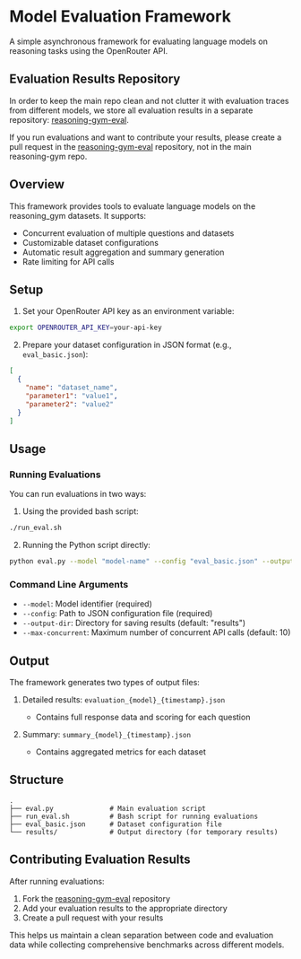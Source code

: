 # Model Evaluation Framework

A simple asynchronous framework for evaluating language models on reasoning tasks using the OpenRouter API.

## Evaluation Results Repository

In order to keep the main repo clean and not clutter it with evaluation traces from different models, we store all evaluation results in a separate repository: [reasoning-gym-eval](https://github.com/open-thought/reasoning-gym-eval).

If you run evaluations and want to contribute your results, please create a pull request in the [reasoning-gym-eval](https://github.com/open-thought/reasoning-gym-eval) repository, not in the main reasoning-gym repo.

## Overview

This framework provides tools to evaluate language models on the reasoning_gym datasets. It supports:
- Concurrent evaluation of multiple questions and datasets
- Customizable dataset configurations
- Automatic result aggregation and summary generation
- Rate limiting for API calls

## Setup

1. Set your OpenRouter API key as an environment variable:
```bash
export OPENROUTER_API_KEY=your-api-key
```

2. Prepare your dataset configuration in JSON format (e.g., `eval_basic.json`):
```json
[
  {
    "name": "dataset_name",
    "parameter1": "value1",
    "parameter2": "value2"
  }
]
```

## Usage

### Running Evaluations

You can run evaluations in two ways:

1. Using the provided bash script:
```bash
./run_eval.sh
```

2. Running the Python script directly:
```bash
python eval.py --model "model-name" --config "eval_basic.json" --output-dir "results"
```

### Command Line Arguments

- `--model`: Model identifier (required)
- `--config`: Path to JSON configuration file (required)
- `--output-dir`: Directory for saving results (default: "results")
- `--max-concurrent`: Maximum number of concurrent API calls (default: 10)

## Output

The framework generates two types of output files:

1. Detailed results: `evaluation_{model}_{timestamp}.json`
   - Contains full response data and scoring for each question

2. Summary: `summary_{model}_{timestamp}.json`
   - Contains aggregated metrics for each dataset

## Structure

```
.
├── eval.py              # Main evaluation script
├── run_eval.sh          # Bash script for running evaluations
├── eval_basic.json      # Dataset configuration file
└── results/             # Output directory (for temporary results)
```

## Contributing Evaluation Results

After running evaluations:

1. Fork the [reasoning-gym-eval](https://github.com/open-thought/reasoning-gym-eval) repository
2. Add your evaluation results to the appropriate directory
3. Create a pull request with your results

This helps us maintain a clean separation between code and evaluation data while collecting comprehensive benchmarks across different models.
